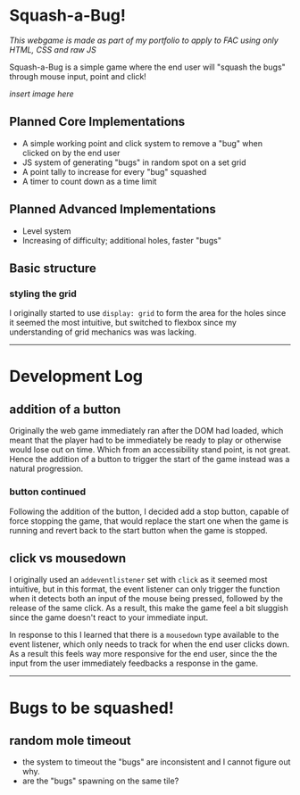 # Squash-a-Bug!

*This webgame is made as part of my portfolio to apply to FAC using only HTML, CSS and raw JS*

Squash-a-Bug is a simple game where the end user will "squash the bugs" through mouse input, point and click!

*insert image here*

## Planned Core Implementations
- A simple working point and click system to remove a "bug" when clicked on by the end user
- JS system of generating "bugs" in random spot on a set grid
- A point tally to increase for every "bug" squashed
- A timer to count down as a time limit

## Planned Advanced Implementations
- Level system
- Increasing of difficulty; additional holes, faster "bugs"

## Basic structure


### styling the grid

I originally started to use `display: grid` to form the area for the holes since it seemed the most intuitive, but switched to flexbox since my understanding of grid mechanics was was lacking.

---

# Development Log

## addition of a button
Originally the web game immediately ran after the DOM had loaded, which meant that the player had to be immediately be ready to play or otherwise would lose out on time. Which from an accessibility stand point, is not great.
Hence the addition of a button to trigger the start of the game instead was a natural progression.
### button continued
Following the addition of the button, I decided add a stop button, capable of force stopping the game, that would replace the start one when the game is running and revert back to the start button when the game is stopped.

## click vs mousedown

I originally used an `addeventlistener` set with `click` as it seemed most intuitive, but in this format, the event listener can only trigger the function when it detects both an input of the mouse being pressed, followed by the release of the same click. As a result, this make the game feel a bit sluggish since the game doesn't react to your immediate input.

In response to this I learned that there is a `mousedown` type available to the  event listener, which only needs to track for when the end user clicks down. As a result this feels way more responsive for the end user, since the the input from the user immediately feedbacks a response in the game.

---
# Bugs to be squashed!

## random mole timeout 
- the system to timeout the "bugs" are inconsistent and I cannot figure out why.
- are the "bugs" spawning on the same tile?
